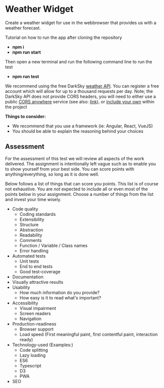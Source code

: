 # Weather Widget

Create a weather widget for use in the webbrowser that provides us with a weather forecast.

Tutorial on how to run the app after cloning the repository
* **npm i**
* **npm run start**

Then open a new terminal and run the following command line to run the test
* **npm run test**

We recommend using the free DarkSky [weather API](https://darksky.net/dev).
You can register a free account which will allow for up to a thousand requests per day.
Note; the DarkSky API does not provide CORS headers, you will need to either use a public [CORS anywhere](https://cors-anywhere.herokuapp.com/) service (see also: [link](https://www.karolisram.com/cors-from-anywhere/)), or [include your own](https://www.npmjs.com/package/cors-anywhere) within the project

**Things to consider:**

* We recommend that you use a framework (ie: Angular, React, VueJS)
* You should be able to explain the reasoning behind your choices

## Assessment

For the assessment of this test we will review all aspects of the work delivered.
The assignment is intentionally left vague such as to enable you to show yourself from your best side.
You can score points with anything/everything, so long as it is done well.

Below follows a list of things that can score you points. This list is of course not exhaustive.
You are *not* expected to include all or even most of the points below in your assignment.
Choose a number of things from the list and invest your time wisely.

* Code quality
  * Coding standards
  * Extensibility
  * Structure
  * Abstraction
  * Readability
  * Comments
  * Function / Variable / Class names
  * Error handling
* Automated tests
  * Unit tests
  * End to end tests
  * Good test-coverage
* Documentation
* Visually attractive results
* Usability
  * How much information do you provide?
  * How easy is it to read what's important?
* Accessibility
  * Visual impairment
  * Screen readers
  * Navigation
* Production-readiness
  * Browser support
  * Load speed (First meaningful paint, first contentful paint, interaction ready)
* Technology-used (Examples:)
  * Code splitting
  * Lazy loading
  * ES6
  * Typescript
  * D3
  * PWA
* SEO

